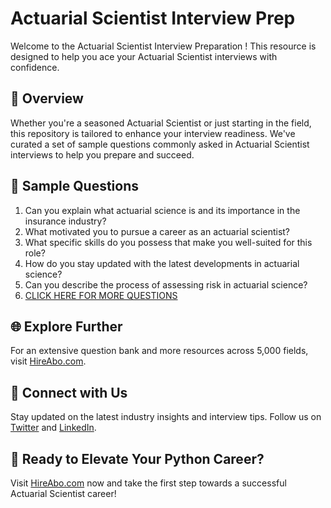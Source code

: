 # Actuarial Scientist Interview Prep

Welcome to the Actuarial Scientist Interview Preparation ! This resource is designed to help you ace your Actuarial Scientist interviews with confidence.

## 🚀 Overview

Whether you're a seasoned Actuarial Scientist or just starting in the field, this repository is tailored to enhance your interview readiness. We've curated a set of sample questions commonly asked in Actuarial Scientist interviews to help you prepare and succeed.

## 📝 Sample Questions

1. Can you explain what actuarial science is and its importance in the insurance industry?
2. What motivated you to pursue a career as an actuarial scientist?
3. What specific skills do you possess that make you well-suited for this role?
4. How do you stay updated with the latest developments in actuarial science?
5. Can you describe the process of assessing risk in actuarial science?
6. [CLICK HERE FOR MORE QUESTIONS](https://hireabo.com/job/19_2_21/Actuarial%20Scientist)

## 🌐 Explore Further

For an extensive question bank and more resources across 5,000 fields, visit [HireAbo.com](https://www.hireabo.com).

## 📱 Connect with Us

Stay updated on the latest industry insights and interview tips. Follow us on [Twitter](https://twitter.com/hireabo) and [LinkedIn](https://www.linkedin.com/in/hire-abo-3609972a8/).

## 🚀 Ready to Elevate Your Python Career?

Visit [HireAbo.com](https://www.hireabo.com) now and take the first step towards a successful Actuarial Scientist career!